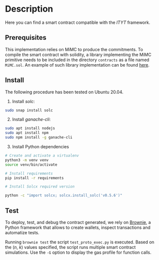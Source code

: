 # Description

Here you can find a smart contract compatible with the _ITYT_
framework.

## Prerequisites

This implementation relies on MiMC to produce the commitments.  To
compile the smart contract with solidity, a library implementing the
MiMC primitive needs to be included in the directory `contracts` as a
file named `MiMC.sol`.  An example of such library implementation can
be found
[here](https://gist.github.com/HarryR/80b5ff2ce13da12edafda6d21c780730#file-mimcp-sol).

## Install

The following procedure has been tested on Ubuntu 20.04.

1. Install _solc_: 

```bash
sudo snap install solc
```

2. Install _ganache-cli_: 

```bash
sudo apt install nodejs
sudo apt install npm
sudo npm install -g ganache-cli
```

3. Install Python dependencies

```bash
# Create and activate a virtualenv
python3 -m venv venv
source venv/bin/activate

# Install requirements
pip install -r requirements

# Install Solcx required version

python -c "import solcx; solcx.install_solc('v0.5.6')"
```

## Test

To deploy, test, and debug the contract generated, we rely on
[Brownie](https://eth-brownie.readthedocs.io/en/stable/), a Python
framework that allows to create wallets, inspect transactions and
automatize tests.

Running `brownie test` the script `test_proto_exec.py` is executed.
Based on the (_n_, _k_) values specified, the script runs multiple
smart contract simulations. Use the `-G` option to display the gas
profile for function calls.
